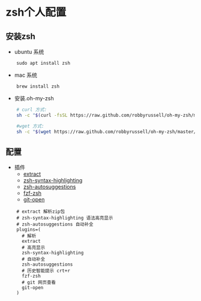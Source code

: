 # zsh个人配置
## 安装zsh

- ubuntu 系统
```shell
    sudo apt install zsh
```

- mac 系统
```shell
    brew install zsh
```

- 安装.oh-my-zsh
```bash
    # curl 方式:    
    sh -c "$(curl -fsSL https://raw.github.com/robbyrussell/oh-my-zsh/master/tools/install.sh)" 

    #wget 方式:
    sh -c "$(wget https://raw.github.com/robbyrussell/oh-my-zsh/master/tools/install.sh -O -)" 
```

## 配置
- 插件
    - [extract](https://github.com/robbyrussell/oh-my-zsh/tree/master/plugins/extract)
    - [zsh-syntax-highlighting](https://github.com/zsh-users/zsh-syntax-highlighting.git)
    - [zsh-autosuggestions](https://github.com/zsh-users/zsh-autosuggestions)
    - [fzf-zsh](https://github.com/Wyntau/fzf-zsh.git)
    - [git-open](https://github.com/paulirish/git-open)

```
    # extract 解析zip包
    # zsh-syntax-highlighting 语法高亮显示
    # zsh-autosuggestions 自动补全
    plugins=(
      # 解析
      extract
      # 高亮显示
      zsh-syntax-highlighting
      # 自动补全
      zsh-autosuggestions
      # 历史智能提示 crt+r
      fzf-zsh
      # git 网页查看
      git-open
    )
```
